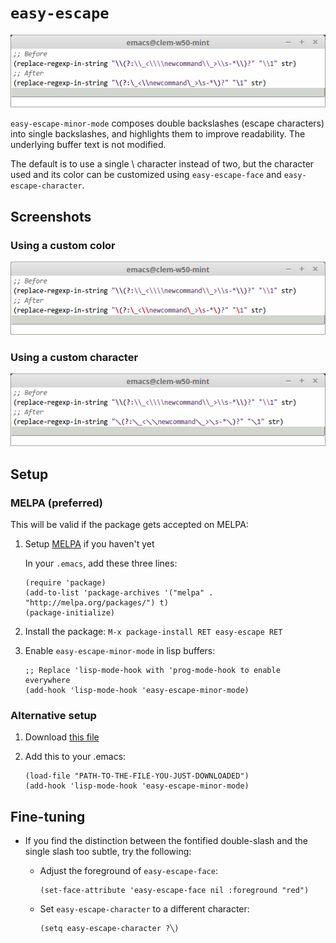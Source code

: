 # `easy-escape`

![Easy-escape: before and after](img/easy-escape.png)

`easy-escape-minor-mode` composes double backslashes (escape characters) into single backslashes, and highlights them to improve readability. The underlying buffer text is not modified.

The default is to use a single \ character instead of two, but the character used and its color can be customized using `easy-escape-face` and `easy-escape-character`.

## Screenshots

### Using a custom color

![Easy-escape: before and after](img/easy-escape-other-color.png)

### Using a custom character

![Easy-escape: before and after](img/easy-escape-other-character.png)

## Setup

### MELPA (preferred)

This will be valid if the package gets accepted on MELPA:

1. Setup [MELPA](http://melpa.org/#/getting-started) if you haven't yet

    In your `.emacs`, add these three lines:

    ```elisp
    (require 'package)
    (add-to-list 'package-archives '("melpa" . "http://melpa.org/packages/") t)
    (package-initialize)
    ```

2. Install the package: `M-x package-install RET easy-escape RET`

3. Enable `easy-escape-minor-mode` in lisp buffers:

    ```elisp
    ;; Replace 'lisp-mode-hook with 'prog-mode-hook to enable everywhere
    (add-hook 'lisp-mode-hook 'easy-escape-minor-mode)
    ```

### Alternative setup

1. Download [this file](https://raw.githubusercontent.com/cpitclaudel/easy-escape/master/easy-escape.el)

2. Add this to your .emacs:

    ```elisp
    (load-file "PATH-TO-THE-FILE-YOU-JUST-DOWNLOADED")
    (add-hook 'lisp-mode-hook 'easy-escape-minor-mode)
    ```

## Fine-tuning

* If you find the distinction between the fontified double-slash and the
single slash too subtle, try the following:

    * Adjust the foreground of `easy-escape-face`:

        ```elisp
        (set-face-attribute 'easy-escape-face nil :foreground "red")
        ```

    * Set `easy-escape-character` to a different character:

        ```elisp
        (setq easy-escape-character ?╲)
        ```

